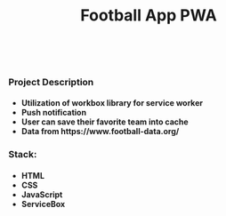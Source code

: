 <h1 align="center">Football App PWA</h1>
<br>
<br>
<br>
<h3>Project Description</h3>
<h4>
<ul>
  <li>Utilization of workbox library for service worker</li>
  <li>Push notification</li>
  <li>User can save their favorite team into cache</li>
  <li>Data from https://www.football-data.org/</li>
<ul>
  </h4>
<h3>  
Stack:
</h3>
<h4>
<ul>
  <li>HTML</li>
  <li>CSS</li>
  <li>JavaScript</li>
  <li>ServiceBox</li>
<ul>
  </h4>
